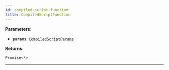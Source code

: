 ```yaml
---
id: compiled-script-function
title: CompiledScriptFunction
---
```


<a name="compiledscriptfunction"></a>

**Parameters**:

-   **`params`**: [`CompiledScriptParams`](../typedefs/compiled-script-params)

**Returns**:

`Promise<*>`

---
